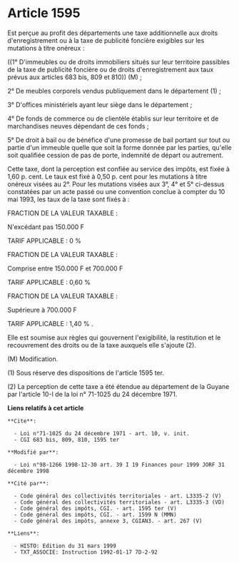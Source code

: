 # Article 1595

Est perçue au profit des départements une taxe additionnelle aux droits d'enregistrement ou à la taxe de publicité foncière
exigibles sur les mutations à titre onéreux :

((1° D'immeubles ou de droits immobiliers situés sur leur territoire passibles de la taxe de publicité foncière ou de droits
d'enregistrement aux taux prévus aux articles 683 bis, 809 et 810)) (M) ;

2° De meubles corporels vendus publiquement dans le département (1) ;

3° D'offices ministériels ayant leur siège dans le département ;

4° De fonds de commerce ou de clientèle établis sur leur territoire et de marchandises neuves dépendant de ces fonds ;

5° De droit à bail ou de bénéfice d'une promesse de bail portant sur tout ou partie d'un immeuble quelle que soit la forme
donnée par les parties, qu'elle soit qualifiée cession de pas de porte, indemnité de départ ou autrement.

Cette taxe, dont la perception est confiée au service des impôts, est fixée à 1,60 p. cent. Le taux est fixé à 0,50 p. cent
pour les mutations à titre onéreux visées au 2°. Pour les mutations visées aux 3°, 4° et 5° ci-dessus constatées par un acte
passé ou une convention conclue à compter du 10 mai 1993, les taux de la taxe sont fixés à :

FRACTION DE LA VALEUR TAXABLE :

N'excédant pas 150.000 F

TARIF APPLICABLE : 0 %

FRACTION DE LA VALEUR TAXABLE :

Comprise entre 150.000 F et 700.000 F

TARIF APPLICABLE : 0,60 %

FRACTION DE LA VALEUR TAXABLE :

Supérieure à 700.000 F

TARIF APPLICABLE : 1,40 % .

Elle est soumise aux règles qui gouvernent l'exigibilité, la restitution et le recouvrement des droits ou de la taxe auxquels
elle s'ajoute (2).

(M) Modification.

(1) Sous réserve des dispositions de l'article 1595 ter.

(2) La perception de cette taxe a été étendue au département de la Guyane par l'article 10-I de la loi n° 71-1025 du 24
décembre 1971.

**Liens relatifs à cet article**

	**Cite**:

	  - Loi n°71-1025 du 24 décembre 1971 - art. 10, v. init.
	  - CGI 683 bis, 809, 810, 1595 ter

	**Modifié par**:

	  - Loi n°98-1266 1998-12-30 art. 39 I 19 Finances pour 1999 JORF 31 décembre 1998

	**Cité par**:

	  - Code général des collectivités territoriales - art. L3335-2 (V)
	  - Code général des collectivités territoriales - art. L3335-3 (VD)
	  - Code général des impôts, CGI. - art. 1595 ter (V)
	  - Code général des impôts, CGI. - art. 1599 N (MMN)
	  - Code général des impôts, annexe 3, CGIAN3. - art. 267 (V)

	**Liens**:

	  - HISTO: Edition du 31 mars 1999
	  - TXT_ASSOCIE: Instruction 1992-01-17 7D-2-92
